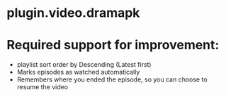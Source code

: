 # plugin.video.dramapk
# Required support for improvement: 
- playlist sort order by Descending (Latest first)
- Marks episodes as watched automatically
- Remembers where you ended the episode, so you can choose to resume the video
